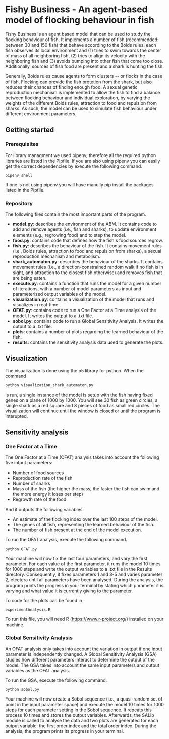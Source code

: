 
# Fishy Business - An agent-based model of flocking behaviour in fish

Fishy Business is an agent based model that can be used to study the flocking behaviour of fish. It implements a number of fish (recommended: between 30 and 150 fish) that behave according to the Boids rules: each fish observes its local environment and (1) tries to swim towards the center of mass of all neighboring fish, (2) tries to align its velocity with the neighboring fish and (3) avoids bumping into other fish that come too close. Additionally, sources of fish food are present and a shark is hunting the fish.

Generally, Boids rules cause agents to form clusters -- or flocks in the case of fish. Flocking can provide the fish protetion from the shark, but also reduces their chances of finding enough food. A sexual genetic reproduction mechanism is implemented to allow the fish to find a balance between flocking behaviour and individual exploration, by varying the weights of the different Boids rules, attraction to food and repulsion from sharks. As such, the model can be used to simulate fish behaviour under different environment parameters.

## Getting started

### Prerequisites

For library managment we used pipenv, therefore all the required python libraries are listed in the Pipfile. If you are also using pipenv you can easily get the correct dependencies by execute the following command.
```
pipenv shell
```
If one is not using pipenv you will have manully pip install the packages listed in the Pipfile.



### Repository

The following files contain the most important parts of the program.
- **model.py**: describes the environment of the ABM. It contains code to add and remove agents (i.e., fish and sharks), to update environment elements (e.g., regrowing food) and to step the model.
- **food.py**: contains code that defines how the fish's food sources regrow.
- **fish.py**: describes the behaviour of the fish. It contains movement rules (i.e., Boids rules, attraction to food and repulsion from sharks), a sexual reproduction mechanism and metabolism.
- **shark_automaton.py**: describes the behaviour of the sharks. It contains movement rules (i.e., a direction-constrained random walk if no fish is in sight, and attraction to the closest fish otherwise) and removes fish that are being eaten.
- **execute.py**: contains a function that runs the model for a given number of iterations, with a number of model parameters as input and parameterized output variables of the model.
- **visualization.py**: contains a visualization of the model that runs and visualizes in real-time.
- **OFAT.py**: contains code to run a One Factor at a Time analysis of the model. It writes the output to a .txt file.
- **sobol.py**: contains code to run a Global Sensitivity Analysis. It writes the output to a .txt file.
- **plots**: contains a number of plots regarding the learned behaviour of the fish.
- **results**: contains the sensitivity analysis data used to generate the plots.

## Visualization

The visualization is done using the p5 library for python. When the command 
```
python visualization_shark_automaton.py
```
is run, a single instance of the model is setup with the fish having fixed genes on a plane of 1000 by 1000. You will see 30 fish as green circles, a single shark as a red square and 8 pieces of food as small red circles. The visualization will continue until the window is closed or until the program is interupted.

## Sensitivity analysis

### One Factor at a Time

The One Factor at a Time (OFAT) analysis takes into account the following five intput parameters:
- Number of food sources
- Reproduction rate of the fish
- Number of sharks
- Mass of the fish (the higher the mass, the faster the fish can swim and the more energy it loses per step)
- Regrowth rate of the food

And it outputs the following variables:

- An estimate of the flocking index over the last 100 steps of the model.
- The genes of all fish, representing the learned behaviour of the fish.
- The number of fish present at the end of the model execution.

To run the OFAT analysis, execute the following command.
```
python OFAT.py
```
Your machine will now fix the last four parameters, and vary the first parameter. For each value of the first parameter, it runs the model 10 times for 1000 steps and write the output variables to a .txt file in the Results directory. Consequently, it fixes parameters 1 and 3-5 and varies parameter 2, etcetera until all parameters have been analysed. During the analysis, the program prints the progress in your terminal by stating which parameter it is varying and what value it is currently giving to the parameter.

To code for the plots can be found in
```
experimentAnalysis.R
```

To run this file, you will need R (https://www.r-project.org/) installed on your machine. 

### Global Sensitivity Analysis

An OFAT analysis only takes into account the variation in output if one input parameter is independently changed. A Global Sensitivity Analysis (GSA) studies how different parameters interact to determine the output of the model. The GSA takes into account the same input parameters and output variables as the OFAT analysis.

To run the GSA, execute the following command.
```
python sobol.py
```
Your machine will now create a Sobol sequence (i.e., a quasi-random set of point in the input parameter space) and execute the model 10 times for 1000 steps for each parameter setting in the Sobol sequence. It repeats this process 10 times and stores the output variables. Afterwards, the SALib module is called to analyse the data and two plots are generated for each output variable: the first order index and the total order index. During the analysis, the program prints its progress in your terminal.


